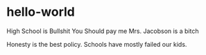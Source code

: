 # hello-world

High School is Bullshit
You Should pay me
Mrs. Jacobson is a bitch

Honesty is the best policy.
Schools have mostly failed our kids. 
